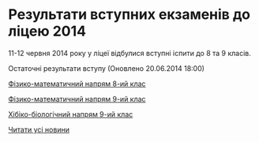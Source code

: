 # Результати вступних екзаменів до ліцею 2014

11-12 червня 2014 року у ліцеї відбулися вступні іспити до 8 та 9 класів.

Остаточні результати вступу (Оновлено 20.06.2014 18:00)


[Фізико-математичний напрям 8-ий клас](/files/blog/результати-вступних-екзаменів-до-ліцею-2014/Вступ-у-2014-8-фм.pdf)


[Фізико-математичний напрям 9-ий клас](/files/blog/результати-вступних-екзаменів-до-ліцею-2014/Вступ-у-2014-9фм.pdf)


[Хібіко-біологічний напрям 9-ий клас](/files/blog/результати-вступних-екзаменів-до-ліцею-2014/Вступ-у-9-кл-х-б-2014.pdf)




[Читати усі новини](/news)

